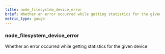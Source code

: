 ```yaml
---
title: node_filesystem_device_error
brief: Whether an error occurred while getting statistics for the given device
metric_type: gauge
---
```

### node_filesystem_device_error

Whether an error occurred while getting statistics for the given device
